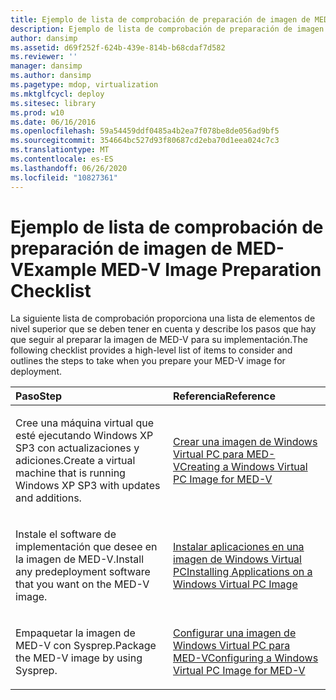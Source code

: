 ```yaml
---
title: Ejemplo de lista de comprobación de preparación de imagen de MED-V
description: Ejemplo de lista de comprobación de preparación de imagen de MED-V
author: dansimp
ms.assetid: d69f252f-624b-439e-814b-b68cdaf7d582
ms.reviewer: ''
manager: dansimp
ms.author: dansimp
ms.pagetype: mdop, virtualization
ms.mktglfcycl: deploy
ms.sitesec: library
ms.prod: w10
ms.date: 06/16/2016
ms.openlocfilehash: 59a54459ddf0485a4b2ea7f078be8de056ad9bf5
ms.sourcegitcommit: 354664bc527d93f80687cd2eba70d1eea024c7c3
ms.translationtype: MT
ms.contentlocale: es-ES
ms.lasthandoff: 06/26/2020
ms.locfileid: "10827361"
---
```

# <span data-ttu-id="8021e-103">Ejemplo de lista de comprobación de preparación de imagen de MED-V</span><span class="sxs-lookup"><span data-stu-id="8021e-103">Example MED-V Image Preparation Checklist</span></span>


<span data-ttu-id="8021e-104">La siguiente lista de comprobación proporciona una lista de elementos de nivel superior que se deben tener en cuenta y describe los pasos que hay que seguir al preparar la imagen de MED-V para su implementación.</span><span class="sxs-lookup"><span data-stu-id="8021e-104">The following checklist provides a high-level list of items to consider and outlines the steps to take when you prepare your MED-V image for deployment.</span></span>

<table>
<colgroup>
<col width="50%" />
<col width="50%" />
</colgroup>
<thead>
<tr class="header">
<th align="left"><span data-ttu-id="8021e-105">Paso</span><span class="sxs-lookup"><span data-stu-id="8021e-105">Step</span></span></th>
<th align="left"><span data-ttu-id="8021e-106">Referencia</span><span class="sxs-lookup"><span data-stu-id="8021e-106">Reference</span></span></th>
</tr>
</thead>
<tbody>
<tr class="odd">
<td align="left"><p><span data-ttu-id="8021e-107">Cree una máquina virtual que esté ejecutando Windows XP SP3 con actualizaciones y adiciones.</span><span class="sxs-lookup"><span data-stu-id="8021e-107">Create a virtual machine that is running Windows XP SP3 with updates and additions.</span></span></p></td>
<td align="left"><p><a href="creating-a-windows-virtual-pc-image-for-med-v.md" data-raw-source="[Creating a Windows Virtual PC Image for MED-V](creating-a-windows-virtual-pc-image-for-med-v.md)"><span data-ttu-id="8021e-108">Crear una imagen de Windows Virtual PC para MED-V</span><span class="sxs-lookup"><span data-stu-id="8021e-108">Creating a Windows Virtual PC Image for MED-V</span></span></a></p></td>
</tr>
<tr class="even">
<td align="left"><p><span data-ttu-id="8021e-109">Instale el software de implementación que desee en la imagen de MED-V.</span><span class="sxs-lookup"><span data-stu-id="8021e-109">Install any predeployment software that you want on the MED-V image.</span></span></p></td>
<td align="left"><p><a href="installing-applications-on-a-windows-virtual-pc-image.md" data-raw-source="[Installing Applications on a Windows Virtual PC Image](installing-applications-on-a-windows-virtual-pc-image.md)"><span data-ttu-id="8021e-110">Instalar aplicaciones en una imagen de Windows Virtual PC</span><span class="sxs-lookup"><span data-stu-id="8021e-110">Installing Applications on a Windows Virtual PC Image</span></span></a></p></td>
</tr>
<tr class="odd">
<td align="left"><p><span data-ttu-id="8021e-111">Empaquetar la imagen de MED-V con Sysprep.</span><span class="sxs-lookup"><span data-stu-id="8021e-111">Package the MED-V image by using Sysprep.</span></span></p></td>
<td align="left"><p><a href="configuring-a-windows-virtual-pc-image-for-med-v.md" data-raw-source="[Configuring a Windows Virtual PC Image for MED-V](configuring-a-windows-virtual-pc-image-for-med-v.md)"><span data-ttu-id="8021e-112">Configurar una imagen de Windows Virtual PC para MED-V</span><span class="sxs-lookup"><span data-stu-id="8021e-112">Configuring a Windows Virtual PC Image for MED-V</span></span></a></p></td>
</tr>
</tbody>
</table>

 

 

 





